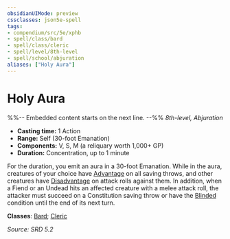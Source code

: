 ```yaml
---
obsidianUIMode: preview
cssclasses: json5e-spell
tags:
- compendium/src/5e/xphb
- spell/class/bard
- spell/class/cleric
- spell/level/8th-level
- spell/school/abjuration
aliases: ["Holy Aura"]
---
```

# Holy Aura
%%-- Embedded content starts on the next line. --%%
*8th-level, Abjuration*  

- **Casting time:** 1 Action
- **Range:** Self (30-foot Emanation)
- **Components:** V, S, M (a reliquary worth 1,000+ GP)
- **Duration:** Concentration, up to 1 minute

For the duration, you emit an aura in a 30-foot Emanation. While in the aura, creatures of your choice have [Advantage](advantage-xphb.md) on all saving throws, and other creatures have [Disadvantage](disadvantage-xphb.md) on attack rolls against them. In addition, when a Fiend or an Undead hits an affected creature with a melee attack roll, the attacker must succeed on a Constitution saving throw or have the [Blinded](conditions.md#Blinded) condition until the end of its next turn.

**Classes**: [Bard](list-spells-classes-bard.md); [Cleric](list-spells-classes-cleric.md)

*Source: SRD 5.2*